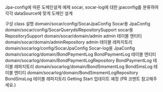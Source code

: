 Jpa-config에 따른 도메인설계 예제
socar, socar-log에 대한 jpaconfig를 분류하여 각각 dataSource에 맞게 도메인 설계

구성
class	설명
domain/socar/config/SocarJpaConfig	Socar용 JpaConfig
domain/socar/config/SocarQuerydslRepositorySupport	socar용 RepositorySupport
domain/socar/domain/admin	admin 테이블 엔티티
domain/socar/domain/adminRepository	admin 테이블 레파지토리
domain/socarlog/config/SocarJpaConfig	Socar-log용 JpaConfig
domain/socarlog/domain/BondPaymentLog	BondPaymentLog 테이블 엔티티
domain/socarlog/domain/BondPaymentLogRepository	BondPaymentLog 테이블 레파지토리
domain/socarlog/domain/BondSmsmentLog	BondSmsLog 테이블 엔티티
domain/socarlog/domain/BondSmsmentLogRepository	BondSmsLog 테이블 레파지토리
Getting Start
업데이트 예정 (PR 코멘트 참고해주세요.)
